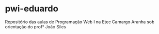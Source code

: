 # pwi-eduardo
Repositório das aulas de Programação Web I na Etec Camargo Aranha sob orientação do prof° João Siles
